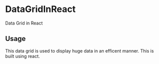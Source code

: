 # DataGridInReact
Data Grid in React

## Usage
This data grid is used to display huge data in an efficent manner.
This is built using react.
